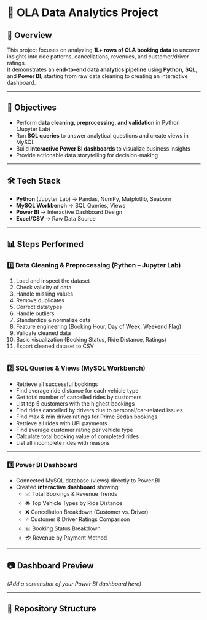# 🚖 OLA Data Analytics Project

## 📌 Overview
This project focuses on analyzing **1L+ rows of OLA booking data** to uncover insights into ride patterns, cancellations, revenues, and customer/driver ratings.  
It demonstrates an **end-to-end data analytics pipeline** using **Python**, **SQL**, and **Power BI**, starting from raw data cleaning to creating an interactive dashboard.

---

## 🎯 Objectives
- Perform **data cleaning, preprocessing, and validation** in Python (Jupyter Lab)
- Run **SQL queries** to answer analytical questions and create views in MySQL
- Build **interactive Power BI dashboards** to visualize business insights
- Provide actionable data storytelling for decision-making

---

## 🛠 Tech Stack
- **Python** (Jupyter Lab) → Pandas, NumPy, Matplotlib, Seaborn  
- **MySQL Workbench** → SQL Queries, Views  
- **Power BI** → Interactive Dashboard Design  
- **Excel/CSV** → Raw Data Source  

---

## 📊 Steps Performed

### **1️⃣ Data Cleaning & Preprocessing (Python – Jupyter Lab)**
1. Load and inspect the dataset  
2. Check validity of data  
3. Handle missing values  
4. Remove duplicates  
5. Correct datatypes  
6. Handle outliers  
7. Standardize & normalize data  
8. Feature engineering (Booking Hour, Day of Week, Weekend Flag)  
9. Validate cleaned data  
10. Basic visualization (Booking Status, Ride Distance, Ratings)  
11. Export cleaned dataset to CSV

---

### **2️⃣ SQL Queries & Views (MySQL Workbench)**
- Retrieve all successful bookings
- Find average ride distance for each vehicle type
- Get total number of cancelled rides by customers
- List top 5 customers with the highest bookings
- Find rides cancelled by drivers due to personal/car-related issues
- Find max & min driver ratings for Prime Sedan bookings
- Retrieve all rides with UPI payments
- Find average customer rating per vehicle type
- Calculate total booking value of completed rides
- List all incomplete rides with reasons

---

### **3️⃣ Power BI Dashboard**
- Connected MySQL database (views) directly to Power BI  
- Created **interactive dashboard** showing:
  - 📈 Total Bookings & Revenue Trends  
  - 🚘 Top Vehicle Types by Ride Distance  
  - ❌ Cancellation Breakdown (Customer vs. Driver)  
  - ⭐ Customer & Driver Ratings Comparison  
  - 📊 Booking Status Breakdown  
  - 💳 Revenue by Payment Method  

---

## 📷 Dashboard Preview
*(Add a screenshot of your Power BI dashboard here)*

---

## 📂 Repository Structure
